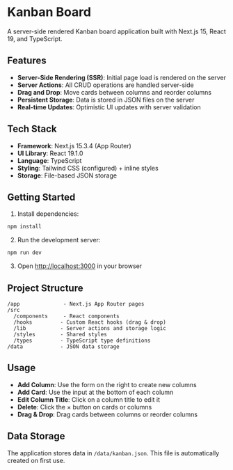 # Kanban Board

A server-side rendered Kanban board application built with Next.js 15, React 19, and TypeScript.

## Features

- **Server-Side Rendering (SSR)**: Initial page load is rendered on the server
- **Server Actions**: All CRUD operations are handled server-side
- **Drag and Drop**: Move cards between columns and reorder columns
- **Persistent Storage**: Data is stored in JSON files on the server
- **Real-time Updates**: Optimistic UI updates with server validation

## Tech Stack

- **Framework**: Next.js 15.3.4 (App Router)
- **UI Library**: React 19.1.0
- **Language**: TypeScript
- **Styling**: Tailwind CSS (configured) + inline styles
- **Storage**: File-based JSON storage

## Getting Started

1. Install dependencies:
```bash
npm install
```

2. Run the development server:
```bash
npm run dev
```

3. Open [http://localhost:3000](http://localhost:3000) in your browser

## Project Structure

```
/app              - Next.js App Router pages
/src
  /components     - React components
  /hooks         - Custom React hooks (drag & drop)
  /lib           - Server actions and storage logic
  /styles        - Shared styles
  /types         - TypeScript type definitions
/data            - JSON data storage
```

## Usage

- **Add Column**: Use the form on the right to create new columns
- **Add Card**: Use the input at the bottom of each column
- **Edit Column Title**: Click on a column title to edit it
- **Delete**: Click the × button on cards or columns
- **Drag & Drop**: Drag cards between columns or reorder columns

## Data Storage

The application stores data in `/data/kanban.json`. This file is automatically created on first use.